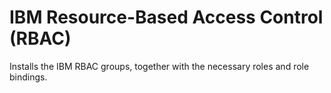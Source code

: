 IBM Resource-Based Access Control (RBAC)
===============================================================================
Installs the IBM RBAC groups, together with the necessary roles and role bindings.
